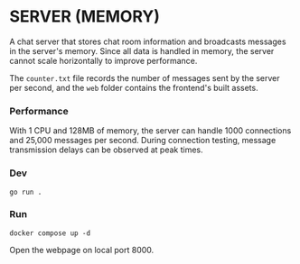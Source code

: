 # SERVER (MEMORY)

A chat server that stores chat room information and broadcasts messages in the server's memory. Since all data is handled in memory, the server cannot scale horizontally to improve performance.


The `counter.txt` file records the number of messages sent by the server per second, and the `web` folder contains the frontend's built assets.

### Performance

With 1 CPU and 128MB of memory, the server can handle 1000 connections and 25,000 messages per second. During connection testing, message transmission delays can be observed at peak times.

### Dev

```
go run .
```

### Run

```
docker compose up -d
```

Open the webpage on local port 8000.
